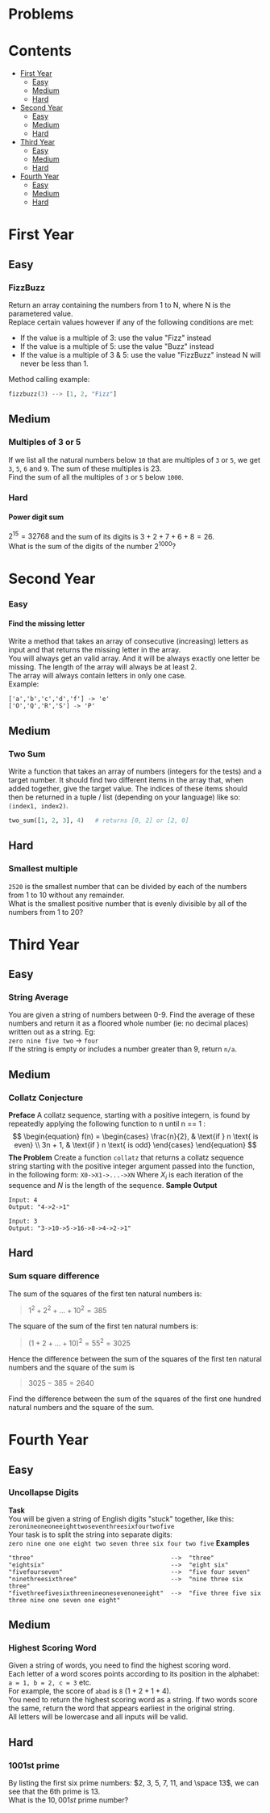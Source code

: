 # Problems
# Contents
* [First Year](#first-year)
  * [Easy](#fizzbuzz)
  * [Medium](#multiples-of-3-or-5)
  * [Hard](#power-digit-sum)
* [Second Year](#second-year)
  * [Easy](#find-the-missing-letter)
  * [Medium](#two-sum)
  * [Hard](#smallest-multiple)
* [Third Year](#third-year)
  * [Easy](#string-average)
  * [Medium](#collatz-conjecture)
  * [Hard](#sum-square-difference)
* [Fourth Year](#fourth-year)
  * [Easy](#uncollapse-digits)
  * [Medium](#highest-scoring-word)
  * [Hard](#1001st-prime)

# First Year
## Easy
### FizzBuzz
Return an array containing the numbers from 1 to N, where N is the parametered value.\
Replace certain values however if any of the following conditions are met:
-   If the value is a multiple of 3: use the value "Fizz" instead
-   If the value is a multiple of 5: use the value "Buzz" instead
-   If the value is a multiple of 3 & 5: use the value "FizzBuzz" instead
N will never be less than 1.

Method calling example:
```py
fizzbuzz(3) --> [1, 2, "Fizz"]
```
## Medium
### Multiples of 3 or 5
If we list all the natural numbers below `10` that are multiples of `3` or `5`, we get `3`, `5`, `6` and `9`. The sum of these multiples is 23.\
Find the sum of all the multiples of `3` or `5` below `1000`.
### Hard
#### Power digit sum
$2^{15} = 32768$ and the sum of its digits is $3 + 2 + 7 + 6 + 8 = 26$.\
What is the sum of the digits of the number $2^{1000}$?

# Second Year
### Easy
#### Find the missing letter
Write a method that takes an array of consecutive (increasing) letters as input and that returns the missing letter in the array.\
You will always get an valid array. And it will be always exactly one letter be missing. The length of the array will always be at least 2.\
The array will always contain letters in only one case.\
Example:
```
['a','b','c','d','f'] -> 'e'
['O','Q','R','S'] -> 'P'
```
## Medium
### Two Sum
Write a function that takes an array of numbers (integers for the tests) and a target number. It should find two different items in the array that, when added together, give the target value. The indices of these items should then be returned in a tuple / list (depending on your language) like so: `(index1, index2)`.
```py
two_sum([1, 2, 3], 4)   # returns [0, 2] or [2, 0]
```
## Hard
### Smallest multiple
`2520` is the smallest number that can be divided by each of the numbers from 1 to 10 without any remainder.\
What is the smallest positive number that is evenly divisible by all of the numbers from 1 to 20?


# Third Year
## Easy
### String Average
You are given a string of numbers between 0-9. Find the average of these numbers and return it as a floored whole number (ie: no decimal places) written out as a string. Eg:\
`zero nine five two` -> `four`\
If the string is empty or includes a number greater than 9, return `n/a`.
## Medium
### Collatz Conjecture
**Preface**
A collatz sequence, starting with a positive integern, is found by repeatedly applying the following function to n until n == 1 :
$$
\begin{equation}
f(n) = \begin{cases}
\frac{n}{2}, & \text{if } n \text{ is even} \\
3n + 1, & \text{if } n \text{ is odd}
\end{cases}
\end{equation}
$$
**The Problem**
Create a function `collatz` that returns a collatz sequence string starting with the positive integer argument passed into the function, in the following form:
`X0->X1->...->XN`
Where $X_{i}$ is each iteration of the sequence and $N$ is the length of the sequence.
**Sample Output**
```
Input: 4
Output: "4->2->1"

Input: 3
Output: "3->10->5->16->8->4->2->1"
```
## Hard
### Sum square difference
The sum of the squares of the first ten natural numbers is:
> $1^{2} + 2^{2} + ... + 10^{2} = 385$

The square of the sum of the first ten natural numbers is:
> $(1 + 2 + ... + 10)^{2} = 55^{2} = 3025$

Hence the difference between the sum of the squares of the first ten natural numbers and the square of the sum is
> $3025 - 385 = 2640$

Find the difference between the sum of the squares of the first one hundred natural numbers and the square of the sum.


# Fourth Year
## Easy
### Uncollapse Digits
**Task**\
You will be given a string of English digits "stuck" together, like this:\
`zeronineoneoneeighttwoseventhreesixfourtwofive`\
Your task is to split the string into separate digits:\
`zero nine one one eight two seven three six four two five`
**Examples**
```
"three"                                      -->  "three"
"eightsix"                                   -->  "eight six"
"fivefourseven"                              -->  "five four seven"
"ninethreesixthree"                          -->  "nine three six three"
"fivethreefivesixthreenineonesevenoneeight"  -->  "five three five six three nine one seven one eight"
```
## Medium
### Highest Scoring Word
Given a string of words, you need to find the highest scoring word.\
Each letter of a word scores points according to its position in the alphabet: `a = 1, b = 2, c = 3` etc.\
For example, the score of `abad` is `8` $(1 + 2 + 1 + 4)$.\
You need to return the highest scoring word as a string.
If two words score the same, return the word that appears earliest in the original string.\
All letters will be lowercase and all inputs will be valid.
## Hard
### 1001st prime
By listing the first six prime numbers: $2, 3, 5, 7, 11, and \space 13$, we can see that the 6th prime is 13.\
What is the $10,001st$ prime number?
